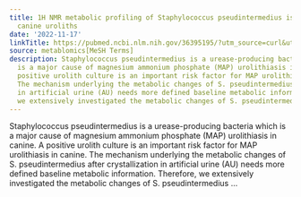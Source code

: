 ```yaml
---
title: 1H NMR metabolic profiling of Staphylococcus pseudintermedius isolated from
  canine uroliths
date: '2022-11-17'
linkTitle: https://pubmed.ncbi.nlm.nih.gov/36395195/?utm_source=curl&utm_medium=rss&utm_campaign=pubmed-2&utm_content=1Zkrxt7ktlCbHBXEV3v65xxSnkSWNsJ1A6Fq3gBniKhGfIUslK&fc=20210907212339&ff=20221121202110&v=2.17.8
source: metablomics[MeSH Terms]
description: Staphylococcus pseudintermedius is a urease-producing bacteria which
  is a major cause of magnesium ammonium phosphate (MAP) urolithiasis in canine. A
  positive urolith culture is an important risk factor for MAP urolithiasis in canine.
  The mechanism underlying the metabolic changes of S. pseudintermedius after crystallization
  in artificial urine (AU) needs more defined baseline metabolic information. Therefore,
  we extensively investigated the metabolic changes of S. pseudintermedius ...
---
```

Staphylococcus pseudintermedius is a urease-producing bacteria which is a major cause of magnesium ammonium phosphate (MAP) urolithiasis in canine. A positive urolith culture is an important risk factor for MAP urolithiasis in canine. The mechanism underlying the metabolic changes of S. pseudintermedius after crystallization in artificial urine (AU) needs more defined baseline metabolic information. Therefore, we extensively investigated the metabolic changes of S. pseudintermedius ...